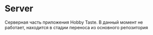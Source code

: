 # Server
Серверная часть приложения Hobby Taste. 
В данный момент не работает, находится в стадии переноса из основного репозитория

